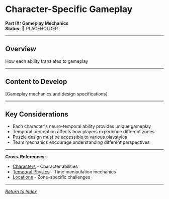 # Character-Specific Gameplay

**Part IX: Gameplay Mechanics**  
**Status:** 📝 PLACEHOLDER

---

## Overview

How each ability translates to gameplay

---

## Content to Develop

[Gameplay mechanics and design specifications]

---

## Key Considerations

- Each character's neuro-temporal ability provides unique gameplay
- Temporal perception affects how players experience different zones
- Puzzle design must be accessible to various playstyles
- Team mechanics encourage understanding different perspectives

---

**Cross-References:**
- [Characters](../../03_Characters/) - Character abilities
- [Temporal Physics](../../01_UniverseFundamentals/02_TemporalPhysics.md) - Time manipulation mechanics
- [Locations](../../04_Locations/) - Zone-specific challenges

---

*[Return to Index](../../00_INDEX.md)*
